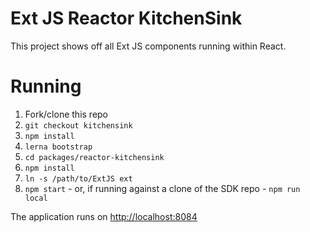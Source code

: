 # Ext JS Reactor KitchenSink

This project shows off all Ext JS components running within React.

# Running

1. Fork/clone this repo
2. `git checkout kitchensink`
3. `npm install`
4. `lerna bootstrap`
5. `cd packages/reactor-kitchensink`
6. `npm install`
7. `ln -s /path/to/ExtJS ext`
8. `npm start`  - or, if running against a clone of the SDK repo - `npm run local`

The application runs on [http://localhost:8084](http://localhost:8084)
